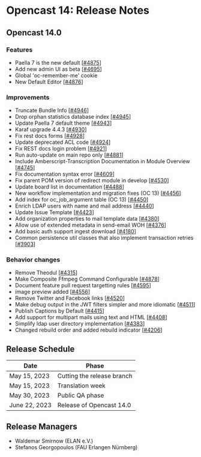 # Opencast 14: Release Notes

Opencast 14.0
-------------

### Features
- Paella 7 is the new default [[#4875](https://github.com/opencast/opencast/pull/4875)]
- Add new admin UI as beta [[#4695](https://github.com/opencast/opencast/pull/4695)]
- Global 'oc-remember-me' cookie
- New Default Editor [[#4876](https://github.com/opencast/opencast/pull/4876)]

### Improvements
- Truncate Bundle Info [[#4946](https://github.com/opencast/opencast/pull/4946)]
- Drop orphan statistics database index [[#4945](https://github.com/opencast/opencast/pull/4945)]
- Update Paella 7 default theme [[#4943](https://github.com/opencast/opencast/pull/4943)]
- Karaf upgrade 4.4.3 [[#4930](https://github.com/opencast/opencast/pull/4930)]
- Fix rest docs forms [[#4928](https://github.com/opencast/opencast/pull/4928)]
- Update deprecated ACL code [[#4924](https://github.com/opencast/opencast/pull/4924)]
- Fix REST docs login problem [[#4921](https://github.com/opencast/opencast/pull/4921)]
- Run auto-update on main repo only [[#4881](https://github.com/opencast/opencast/pull/4881)]
- Include Amberscript-Transcription Documentation in Module Overview [[#4745](https://github.com/opencast/opencast/pull/4745)]
- Fix documentation syntax error [[#4609](https://github.com/opencast/opencast/pull/4609)]
- Fix parent POM version of redirect module in develop [[#4530](https://github.com/opencast/opencast/pull/4530)]
- Update board list in documentation [[#4488](https://github.com/opencast/opencast/pull/4488)]
- New workflow implementation and migration fixes (OC 13) [[#4456](https://github.com/opencast/opencast/pull/4456)]
- Add index for oc_job_argument table (OC 13) [[#4450](https://github.com/opencast/opencast/pull/4450)]
- Enrich LDAP users with name and mail address [[#4440](https://github.com/opencast/opencast/pull/4440)]
- Update Issue Template [[#4423](https://github.com/opencast/opencast/pull/4423)]
- Add organization properties to mail template data [[#4380](https://github.com/opencast/opencast/pull/4380)]
- Allow use of extended metadata in send-email WOH [[#4376](https://github.com/opencast/opencast/pull/4376)]
- Add basic auth support ingest download [[#4180](https://github.com/opencast/opencast/pull/4180)]
- Common persistence util classes that also implement transaction retries [[#3903](https://github.com/opencast/opencast/pull/3903)]
 
### Behavior changes
- Remove Theodul [[#4315](https://github.com/opencast/opencast/pull/4315)]
- Make Composite Ffmpeg Command Configurable [[#4878](https://github.com/opencast/opencast/pull/4878)]
- Document feature pull request targetting rules [[#4595](https://github.com/opencast/opencast/pull/4595)]
- image preview added [[#4556](https://github.com/opencast/opencast/pull/4556)]
- Remove Twitter and Facebook links [[#4520](https://github.com/opencast/opencast/pull/4520)]
- Make debug output in the JWT filters simpler and more idiomatic [[#4511](https://github.com/opencast/opencast/pull/4511)]
- Publish Captions by Default [[#4415](https://github.com/opencast/opencast/pull/4415)]
- Add support for multipart mails using text and HTML [[#4408](https://github.com/opencast/opencast/pull/4408)]
- Simplify ldap user directory implementation [[#4383](https://github.com/opencast/opencast/pull/4383)]
- Changed rebuild order and added rebuild indicator [[#4206](https://github.com/opencast/opencast/pull/4206)]


Release Schedule
----------------

| Date          | Phase                      |
|---------------|----------------------------|
| May 15, 2023  | Cutting the release branch |
| May 15, 2023  | Translation week           |
| May 30, 2023  | Public QA phase            |
| June 22, 2023 | Release of Opencast 14.0   |

Release Managers
----------------

- Waldemar Smirnow (ELAN e.V.)
- Stefanos Georgopoulos (FAU Erlangen Nürnberg)
